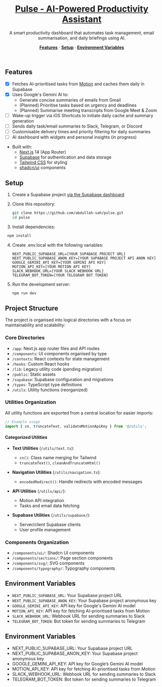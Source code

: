 <a href="#">
  <h1 align="center">Pulse - AI-Powered Productivity Assistant</h1>
</a>

<p align="center">
  A smart productivity dashboard that automates task management, email summarisation, and daily briefings using AI.
</p>

<p align="center">
  <a href="#features"><strong>Features</strong></a> ·
  <a href="#setup"><strong>Setup</strong></a> ·
  <a href="#environment-variables"><strong>Environment Variables</strong></a>
</p>
<br/>

## Features

- [x] Fetches AI-prioritised tasks from [Motion](https://www.usemotion.com) and caches them daily in Supabase
- [x] Uses Google's Gemini AI to:
  - Generate concise summaries of emails from Gmail
  - (Planned) Prioritise tasks based on urgency and deadlines
  - (Planned) Summarise meeting transcripts from Google Meet & Zoom
- [ ] Wake-up trigger via iOS Shortcuts to initiate daily cache and summary generation
- [ ] Sends daily task/email summaries to Slack, Telegram, or Discord
- [ ] Customisable delivery times and priority filtering for daily summaries
- [ ] AI dashboard with widgets and personal insights (in progress)
- Built with:
  - [Next.js](https://nextjs.org) 14 (App Router)
  - [Supabase](https://supabase.com/) for authentication and data storage
  - [Tailwind CSS](https://tailwindcss.com) for styling
  - [shadcn/ui](https://ui.shadcn.com/) components

## Setup

1. Create a Supabase project [via the Supabase dashboard](https://supabase.com/dashboard/projects)

2. Clone this repository:
   ```bash
   git clone https://github.com/abdullah-sah/pulse.git
   cd pulse
   ```

3. Install dependencies:
  ```bash
   npm install
   ```
   
4. Create .env.local with the following variables:
   ```.env
   NEXT_PUBLIC_SUPABASE_URL=[YOUR SUPABASE PROJECT URL]
   NEXT_PUBLIC_SUPABASE_ANON_KEY=[YOUR SUPABASE PROJECT API ANON KEY]
   GOOGLE_GEMINI_API_KEY=[YOUR GEMINI API KEY]
   MOTION_API_KEY=[YOUR MOTION API KEY]
   SLACK_WEBHOOK_URL=[YOUR SLACK WEBHOOK URL]
   TELEGRAM_BOT_TOKEN=[YOUR TELEGRAM BOT TOKEN]
   ```

5. Run the development server:
   ```bash
   npm run dev
   ```

## Project Structure

The project is organised into logical directories with a focus on maintainability and scalability:

### Core Directories

- `/app`: Next.js app router files and API routes
- `/components`: UI components organised by type
- `/contexts`: React contexts for state management
- `/hooks`: Custom React hooks
- `/lib`: Legacy utility code (pending migration)
- `/public`: Static assets
- `/supabase`: Supabase configuration and migrations
- `/types`: TypeScript type definitions
- `/utils`: Utility functions (reorganized)

### Utilities Organization

All utility functions are exported from a central location for easier imports:

```typescript
// Example usage
import { cn, truncateText, validateMotionApiKey } from '@/utils';
```

#### Categorized Utilities

- **Text Utilities** (`/utils/text.ts`): 
  - `cn()`: Class name merging for Tailwind
  - `truncateText()`, `cleanAndTruncateHtml()`

- **Navigation Utilities** (`/utils/navigation.ts`):
  - `encodedRedirect()`: Handle redirects with encoded messages

- **API Utilities** (`/utils/api/`):
  - Motion API integration
  - Tasks and email data fetching

- **Supabase Utilities** (`/utils/supabase/`):
  - Server/client Supabase clients
  - User profile management

### Components Organization

- `/components/ui/`: Shadcn UI components
- `/components/sections/`: Page section components
- `/components/svg/`: SVG components
- `/components/typography/`: Typography components

## Environment Variables

- `NEXT_PUBLIC_SUPABASE_URL`: Your Supabase project URL
- `NEXT_PUBLIC_SUPABASE_ANON_KEY`: Your Supabase project anonymous key
- `GOOGLE_GEMINI_API_KEY`: API key for Google's Gemini AI model
- `MOTION_API_KEY`: API key for fetching AI-prioritised tasks from Motion
- `SLACK_WEBHOOK_URL`: Webhook URL for sending summaries to Slack
- `TELEGRAM_BOT_TOKEN`: Bot token for sending summaries to Telegram

## Environment Variables
- NEXT_PUBLIC_SUPABASE_URL: Your Supabase project URL
- NEXT_PUBLIC_SUPABASE_ANON_KEY: Your Supabase project anonymous key
- GOOGLE_GEMINI_API_KEY: API key for Google’s Gemini AI model
- MOTION_API_KEY: API key for fetching AI-prioritised tasks from Motion
- SLACK_WEBHOOK_URL: Webhook URL for sending summaries to Slack
- TELEGRAM_BOT_TOKEN: Bot token for sending summaries to Telegram

